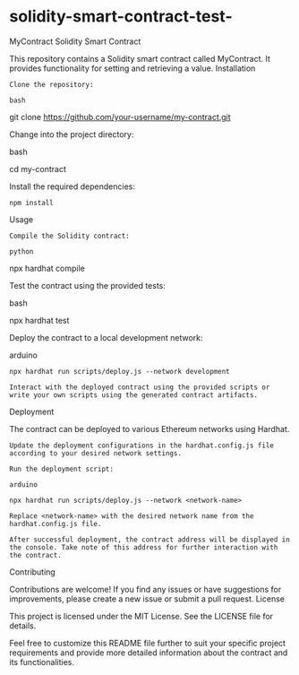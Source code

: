 # solidity-smart-contract-test-



MyContract Solidity Smart Contract

This repository contains a Solidity smart contract called MyContract. It provides functionality for setting and retrieving a value.
Installation

    Clone the repository:

    bash

git clone https://github.com/your-username/my-contract.git

Change into the project directory:

bash

cd my-contract

Install the required dependencies:

    npm install

Usage

    Compile the Solidity contract:

    python

npx hardhat compile

Test the contract using the provided tests:

bash

npx hardhat test

Deploy the contract to a local development network:

arduino

    npx hardhat run scripts/deploy.js --network development

    Interact with the deployed contract using the provided scripts or write your own scripts using the generated contract artifacts.

Deployment

The contract can be deployed to various Ethereum networks using Hardhat.

    Update the deployment configurations in the hardhat.config.js file according to your desired network settings.

    Run the deployment script:

    arduino

    npx hardhat run scripts/deploy.js --network <network-name>

    Replace <network-name> with the desired network name from the hardhat.config.js file.

    After successful deployment, the contract address will be displayed in the console. Take note of this address for further interaction with the contract.

Contributing

Contributions are welcome! If you find any issues or have suggestions for improvements, please create a new issue or submit a pull request.
License

This project is licensed under the MIT License. See the LICENSE file for details.

Feel free to customize this README file further to suit your specific project requirements and provide more detailed information about the contract and its functionalities.
